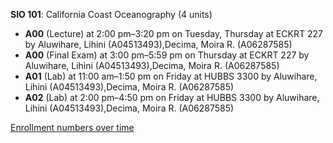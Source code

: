 **SIO 101**: California Coast Oceanography (4 units)

- **A00** (Lecture) at 2:00 pm–3:20 pm on Tuesday, Thursday at ECKRT 227 by Aluwihare, Lihini (A04513493),Decima, Moira R. (A06287585)
- **A00** (Final Exam) at 3:00 pm–5:59 pm on Thursday at ECKRT 227 by Aluwihare, Lihini (A04513493),Decima, Moira R. (A06287585)
- **A01** (Lab) at 11:00 am–1:50 pm on Friday at HUBBS 3300 by Aluwihare, Lihini (A04513493),Decima, Moira R. (A06287585)
- **A02** (Lab) at 2:00 pm–4:50 pm on Friday at HUBBS 3300 by Aluwihare, Lihini (A04513493),Decima, Moira R. (A06287585)

[Enrollment numbers over time](./SIO101.tsv)
